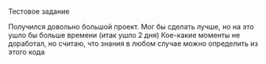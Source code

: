Тестовое задание

Получился довольно большой проект. Мог бы сделать лучше, но на это ушло бы больше времени (итак ушло 2 дня)
Кое-какие моменты не доработал, но считаю, что знания в любом случае можно определить из этого кода
